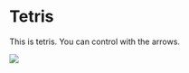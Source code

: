 <h1>Tetris</h1>
<p>This is tetris.
You can control with the arrows.<p>
<img src="https://sun9-76.userapi.com/impg/kYrAtbDoTPVNlfGD5JWxQPJiJFoT4YYVbc0DjA/Y0OaaLSvJF0.jpg?size=471x604&quality=96&sign=ca66116005493ec45ad090b994318f8b&type=album">
